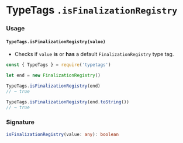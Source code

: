 # TypeTags `.isFinalizationRegistry`

### Usage

#### `TypeTags.isFinalizationRegistry(value)`

- Checks if `value` **is** or **has** a default `FinalizationRegistry` type tag.

```js
const { TypeTags } = require('typetags')

let end = new FinalizationRegistry()

TypeTags.isFinalizationRegistry(end)
// → true

TypeTags.isFinalizationRegistry(end.toString())
// → true
```

### Signature

```ts
isFinalizationRegistry(value: any): boolean
```
